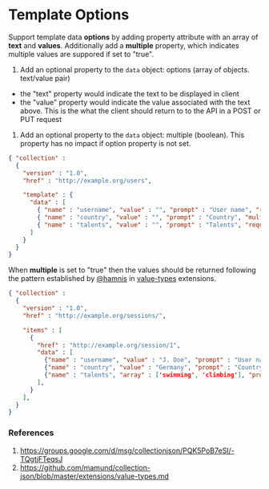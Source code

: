 # Template Options

Support template data **options** by adding property attribute with an array of **text** and **values**. 
Additionally add a **multiple** property, which indicates multiple values are suppored if set to "true".

1. Add an optional property to the <code>data</code> object: options (array of objects. text/value pair)
  * the "text" property would indicate the text to be displayed in client
  * the "value" property would indicate the value associated with the text above. This is the what the client should return to to the API in a POST or PUT request

1. Add an optional property to the <code>data</code> object: multiple (boolean). This property has no impact if option property is not set.


```json
{ "collection" :
  {
    "version" : "1.0",
    "href" : "http://example.org/users",

    "template" : {
      "data" : [
        { "name" : "username", "value" : "", "prompt" : "User name", "required" : "true" },
        { "name" : "country", "value" : "", "prompt" : "Country", "multiple" : "false",  "options" : [ { "text" : "Germany", "value" : "de" }, { "text" : "Poland", "value" : "pl" } ] },
        { "name" : "talents", "value" : "", "prompt" : "Talents", "required" : "true", "multiple" : "true",  "options" : [ { "text" : "Swimming", "value" : "swimming" }, { "text" : "Climbing", "value" : "climbing" }, { "text" : "Socializing", "value" : "socializing" } ] }
      ]
    }
  }
}
```
When **multiple** is set to "true" then the values should be returned following the pattern established by [@hamnis](https://github.com/hamnis) in [value-types](https://github.com/mamund/collection-json/blob/master/extensions/value-types.md) extensions.
```json
{ "collection" :
  {
    "version" : "1.0",
    "href" : "http://example.org/sessions/",

    "items" : [
      {
        "href" : "http://example.org/session/1",
        "data" : [
          {"name" : "username", "value" : "J. Doe", "prompt" : "User name"},
          {"name" : "country", "value" : "Germany", "prompt" : "Country"},
          {"name" : "talents", "array" : ['swimming', 'climbing'], "prompt" : "Talents"}
        ],
      }
    ],
  }
}
```


### References
1. https://groups.google.com/d/msg/collectionjson/PQK5PoB7eSI/-TQgtjFTeqsJ
1. https://github.com/mamund/collection-json/blob/master/extensions/value-types.md